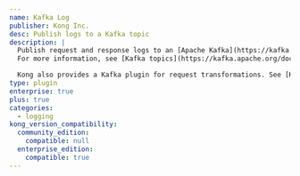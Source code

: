 ```yaml
---
name: Kafka Log
publisher: Kong Inc.
desc: Publish logs to a Kafka topic
description: |
  Publish request and response logs to an [Apache Kafka](https://kafka.apache.org/) topic.
  For more information, see [Kafka topics](https://kafka.apache.org/documentation/#intro_concepts_and_terms).

  Kong also provides a Kafka plugin for request transformations. See [Kafka Upstream](/hub/kong-inc/kafka-upstream/).
type: plugin
enterprise: true
plus: true
categories:
  - logging
kong_version_compatibility:
  community_edition:
    compatible: null
  enterprise_edition:
    compatible: true
---
```

